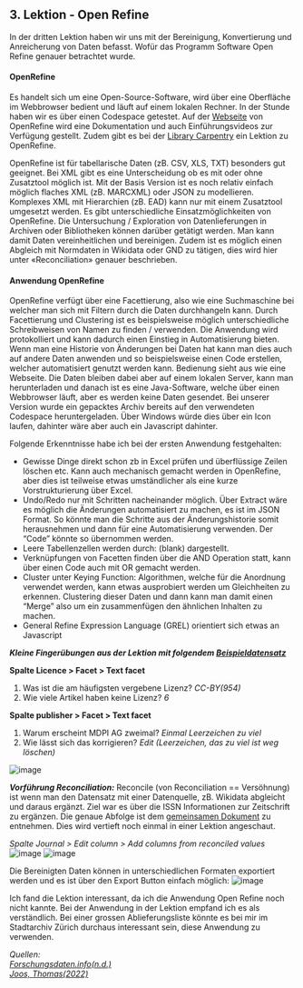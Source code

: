 ## 3. Lektion - Open Refine

In der dritten Lektion haben wir uns mit der Bereinigung, Konvertierung und Anreicherung von Daten befasst. Wofür das Programm Software Open Refine genauer betrachtet wurde.

#### OpenRefine
Es handelt sich um eine Open-Source-Software, wird über eine Oberfläche im Webbrowser bedient und läuft auf einem lokalen Rechner. In der Stunde haben wir es über einen Codespace getestet. Auf der [Webseite]( https://openrefine.org/) von OpenRefine wird eine Dokumentation und auch Einführungsvideos zur Verfügung gestellt. Zudem gibt es bei der [Library Carpentry]( https://librarycarpentry.org/lc-open-refine/) ein Lektion zu OpenRefine. 

OpenRefine ist für tabellarische Daten (zB. CSV, XLS, TXT) besonders gut geeignet.  Bei XML gibt es eine Unterscheidung ob es mit oder ohne Zusatztool möglich ist. Mit der Basis Version ist es noch relativ einfach möglich flaches XML (zB. MARCXML) oder JSON zu modellieren. Komplexes XML mit Hierarchien (zB. EAD) kann nur mit einem Zusatztool umgesetzt werden. Es gibt unterschiedliche Einsatzmöglichkeiten von OpenRefine. Die Untersuchung / Exploration von Datenlieferungen in Archiven oder Bibliotheken können darüber getätigt werden. Man kann damit Daten vereinheitlichen und bereinigen. Zudem ist es möglich einen Abgleich mit Normdaten in Wikidata oder GND zu tätigen, dies wird hier unter «Reconciliation» genauer beschrieben.

#### Anwendung OpenRefine
OpenRefine verfügt über eine Facettierung, also wie eine Suchmaschine bei welcher man sich mit Filtern durch die Daten durchhangeln kann. Durch Facettierung und Clustering ist es beispielsweise möglich unterschiedliche Schreibweisen von Namen zu finden / verwenden. Die Anwendung wird protokolliert und kann dadurch einen Einstieg in Automatisierung bieten. Wenn man eine Historie von Änderungen bei Daten hat kann man dies auch auf andere Daten anwenden und so beispielsweise einen Code erstellen, welcher automatisiert genutzt werden kann.
Bedienung sieht aus wie eine Webseite. Die Daten bleiben dabei aber auf einem lokalen Server, kann man herunterladen und danach ist es eine Java-Software, welche über einen Webbrowser läuft, aber es werden keine Daten gesendet.
Bei unserer Version wurde ein gepacktes Archiv bereits auf den verwendeten Codespace heruntergeladen. Über Windows würde dies über ein Icon laufen, dahinter wäre aber auch ein Javascript dahinter.

Folgende Erkenntnisse habe ich bei der ersten Anwendung festgehalten:
-	Gewisse Dinge direkt schon zb in Excel prüfen und überflüssige Zeilen löschen etc. Kann auch mechanisch gemacht werden in OpenRefine, aber dies ist teilweise etwas umständlicher als eine kurze Vorstrukturierung über Excel.
-	Undo/Redo nur mit Schritten nacheinander möglich. Über Extract wäre es möglich die Änderungen automatisiert zu machen, es ist im JSON Format. So könnte man die Schritte aus der Änderungshistorie somit herausnehmen und dann für eine Automatisierung verwenden. Der “Code” könnte so übernommen werden.
-	Leere Tabellenzellen werden durch: (blank) dargestellt.
-	Verknüpfungen von Facetten finden über die AND Operation statt, kann über einen Code auch mit OR gemacht werden.
-	Cluster unter Keying Function: Algorithmen, welche für die Anordnung verwendet werden, kann etwas ausprobiert werden um Gleichheiten zu erkennen. Clustering dieser Daten und dann kann man damit einen “Merge” also um ein zusammenfügen den ähnlichen Inhalten zu machen.
-	General Refine Expression Language (GREL) orientiert sich etwas an Javascript

***Kleine Fingerübungen aus der Lektion mit folgendem [Beispieldatensatz](https://raw.githubusercontent.com/LibraryCarpentry/lc-open-refine/gh-pages/data/doaj-article-sample.csv)***

**Spalte Licence > Facet > Text facet**
  1. Was ist die am häufigsten vergebene Lizenz? _CC-BY(954)_
  2. Wie viele Artikel haben keine Lizenz? _6_
  
**Spalte publisher > Facet > Text facet**
1. Warum erscheint MDPI AG zweimal? _Einmal Leerzeichen zu viel_
2. Wie lässt sich das korrigieren? _Edit (Leerzeichen, das zu viel ist weg löschen)_

![image](https://github.com/blaettmartin/Lerntagebuch_BAIN/assets/90840517/e2d66a00-0353-45d7-9e02-f906ee42f1fd)

***Vorführung Reconciliation:***
Reconcile (von Reconciliation == Versöhnung) ist wenn man den Datensatz mit einer Datenquelle, zB. Wikidata abgleicht und daraus ergänzt.
Ziel war es über die ISSN Informationen zur Zeitschrift zu ergänzen. Die genaue Abfolge ist dem [gemeinsamen Dokument](https://pad.gwdg.de/tql9ErMcQ1yd9FqMOj7TVw#) zu entnehmen. Dies wird vertieft noch einmal in einer Lektion angeschaut.

_Spalte Journal > Edit column > Add columns from reconciled values_ ![image](https://github.com/blaettmartin/Lerntagebuch_BAIN/assets/90840517/754c5466-f70c-46bb-86bf-66af853dab7f)
![image](https://github.com/blaettmartin/Lerntagebuch_BAIN/assets/90840517/5000afe7-2e86-43cc-bbeb-51959eb4e20a)

Die Bereinigten Daten können in unterschiedlichen Formaten exportiert werden und es ist über den Export Button einfach möglich:
![image](https://github.com/blaettmartin/Lerntagebuch_BAIN/assets/90840517/4a1f7b66-1842-48f2-b6d1-3f20320effed)

Ich fand die Lektion interessant, da ich die Anwendung Open Refine noch nicht kannte. Bei der Anwendung in der Lektion empfand ich es als verständlich. Bei einer grossen Ablieferungsliste könnte es bei mir im Stadtarchiv Zürich durchaus interessant sein, diese Anwendung zu verwenden.


_Quellen:_  
_[Forschungsdaten.info(n.d.)](https://forschungsdaten.info/wissenschaftsbereiche/geisteswissenschaften/tools-und-services/datenanreicherung-mit-openrefine/)_  
_[Joos, Thomas(2022)](https://www.computerweekly.com/de/tipp/Mit-OpenRefine-Daten-bereinigen-und-zusammenfuehren)_  
